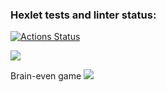 ### Hexlet tests and linter status:
[![Actions Status](https://github.com/patronussun/python-project-49/workflows/hexlet-check/badge.svg)](https://github.com/patronussun/python-project-49/actions)

<a href="https://codeclimate.com/github/patronussun/python-project-49/maintainability"><img src="https://api.codeclimate.com/v1/badges/2686d1fe2356ed647087/maintainability" /></a>

Brain-even game
<a href="https://asciinema.org/a/4YgshECwXQ8UjYY3F5ibsgnTT" target="_blank"><img src="https://asciinema.org/a/4YgshECwXQ8UjYY3F5ibsgnTT.svg" /></a>